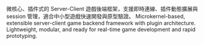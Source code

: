 微核心、插件式的 Server-Client 遊戲後端框架，支援即時連線、插件動態擴展與 session 管理，適合中小型遊戲快速開發與原型驗證。
Microkernel-based, extensible server-client game backend framework with plugin architecture.
Lightweight, modular, and ready for real-time game development and rapid prototyping.
